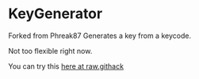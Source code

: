 # KeyGenerator
Forked from Phreak87
Generates a key from a keycode.

Not too flexible right now.

You can try this [here at raw.githack](https://raw.githack.com/santomet/KeyGenerator/master/Test2.html)
